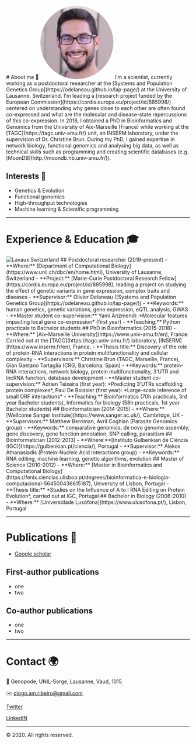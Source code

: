 <p></p>
# About me 👋
<img alt="Diogo Ribeiro" src="images/photo.png" width="200" height="200"> 
I'm a scientist, currently working as a postdoctoral researcher at the [Systems and Population Genetics Group](https://odelaneau.github.io/lap-page/) at the University of Lausanne, Switzerland.
I'm leading a [research project funded by the European Commission](https://cordis.europa.eu/project/id/885998/) centered on understanding why genes close to each other are often found co-expressed and what are the molecular and disease-state repercussions of this co-expression.
In 2018, I obtained a PhD in Bioinformatics and Genomics from the University of Aix-Marseille (France) while working at the [TAGC](https://tagc.univ-amu.fr/) unit, an INSERM laboratory, under the supervision of Dr. Christine Brun. During my PhD, I gained expertise in network biology, functional genomics and analysing big data, as well as technical skills such as programming and creating scientific databases (e.g. [MoonDB](http://moondb.hb.univ-amu.fr/)).

## Interests 💭
- Genetics & Evolution
- Functional genomics
- High-throughput technologies 
- Machine learning & Scientific programming

***

# Experience & Education 🎓
<img alt="Lavaux Switzerland" src="images/IMG_2993.JPG" width="800" height="300">
## Postdoctoral researcher (2019-present)
- **Where:** [Department of Computational Biology](https://www.unil.ch/dbc/en/home.html), University of Lausanne, Switzerland
- **Project:** [Marie-Curie Postdoctoral Research Fellow](https://cordis.europa.eu/project/id/885998), leading a project on studying the effect of genetic variants in gene expression, complex traits and diseases
- **Supervisor:** Olivier Delaneau ([Systems and Population Genetics Group](https://odelaneau.github.io/lap-page/))
- **Keywords:** human genetics, genetic variations, gene expression, eQTL analysis, GWAS
- **Master student co-supervision:** Yami Arizmendi: *Molecular features impacting local gene co-expression* (first year)
- **Teaching:** Python practicals to Bachelor students
## PhD in Bioinformatics (2015-2018)
- **Where:** [Aix-Marseille University](https://www.univ-amu.fr/en), France. Carried out at the [TAGC](https://tagc.univ-amu.fr/) laboratory, [INSERM](https://www.inserm.fr/en), France.
- **Thesis title:** Discovery of the role of protein-RNA interactions in protein multifunctionality and cellular complexity
- **Supervisors:** Christine Brun (TAGC, Marseille, France), Gian Gaetano Tartaglia (CRG, Barcelona, Spain)
- **Keywords:** protein-RNA interactions, network biology, protein multifunctionality, 3’UTR and lncRNA function, database development
- **Master student co-supervision:** Adrien Teixeira (first year): *Predicting 3’UTRs scaffolding protein complexes*, Paul De Boissier (first year): *Large-scale inference of small ORF interactions* 
- **Teaching:** Bioinformatics (70h practicals, 3rd year Bachelor students), Informatics for biology (58h practicals, 1st year Bachelor students)
## Bioinformatician (2014-2015)
- **Where:** [Wellcome Sanger Institute](https://www.sanger.ac.uk/), Cambridge, UK
- **Supervisors:** Matthew Berriman, Avril Coghlan (Parasite Genomics group)
- **Keywords:** comparative genomics, de novo genome assembly, gene discovery, gene function annotation, SNP calling, parasitism
## Bioinformatician (2012-2013)
- **Where:**[Instituto Gulbenkian de Ciência (IGC)](https://gulbenkian.pt/ciencia/), Portugal
- **Supervisor:** Alekos Athanasiadis (Protein-Nucleic Acid Interactions group)
- **Keywords:** RNA editing, machine learning, genetic algorithms, evolution
## Master of Science (2010-2012)
- **Where:** [Master in Bioinformatics and Computational Biology](https://fenix.ciencias.ulisboa.pt/degrees/bioinformatica-e-biologia-computacional-564500436615187), University of Lisbon, Portugal
- **Thesis title:** *Studies on the Influence of A to I RNA Editing on Protein Evolution*, carried out at IGC, Portugal
## Bachelor in Biology (2006-2010)
- **Where:** [Universidade Lusófona](https://www.ulusofona.pt/), Lisbon, Portugal

***
# Publications 📜
- [Google scholar](https://scholar.google.fr/citations?user=RQef1JgAAAAJ&hl=en&oi=sra)
## First-author publications
- one
- two

## Co-author publications
- one
- two

***
# Contact 🌍

🏢 Genopode, UNIL-Sorge, Lausanne, Vaud, 1015

✉️ <diogo.am.ribeiro@gmail.com>

[Twitter](https://twitter.com/Diogo_M_Ribeiro)

[LinkedIN](https://www.linkedin.com/in/diogo-ribeiro-783b4526/)	

***
<div class="container">
  <footer class="site-footer">  
  <p class="powered-by">© 2020. All rights reserved.</p>
  </footer>
</div>